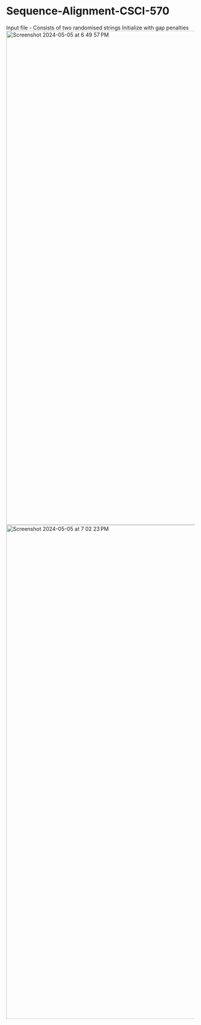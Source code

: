# Sequence-Alignment-CSCI-570
Input file - Consists of two randomised strings
Initialize with gap penalties
<img width="1318" alt="Screenshot 2024-05-05 at 6 49 57 PM" src="https://github.com/abhinavprkash/Sequence-Alignment-CSCI-570/assets/37198592/e4ce96f3-5bc6-4b5c-a370-50a969a74898">
<img width="1318" alt="Screenshot 2024-05-05 at 7 02 23 PM" src="https://github.com/abhinavprkash/Sequence-Alignment-CSCI-570/assets/37198592/3a86e7c6-2219-416e-87c1-ea4dd2758ac0">

